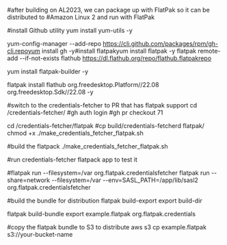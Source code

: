 #after building on AL2023, we can package up with FlatPak so it can be distributed to 
#Amazon Linux 2 and run with FlatPak

#install Github utility
yum install yum-utils -y

yum-config-manager --add-repo https://cli.github.com/packages/rpm/gh-cli.repoyum install gh -y#install flatpakyum install flatpak -y
flatpak remote-add --if-not-exists flathub https://dl.flathub.org/repo/flathub.flatpakrepo

yum install flatpak-builder -y

flatpak install flathub org.freedesktop.Platform//22.08 org.freedesktop.Sdk//22.08 -y

#switch to the credentials-fetcher to PR that has flatpak support
cd /credentials-fetcher/
#gh auth login
#gh pr checkout 71


cd /credentials-fetcher/flatpak
#cp build/credentials-fetcherd flatpak/
chmod +x ./make_credentials_fetcher_flatpak.sh 

#build the flatpack
./make_credentials_fetcher_flatpak.sh

#run credentials-fetcher flatpack app to test it

#flatpak run --filesystem=/var org.flatpak.credentialsfetcher
flatpak run --share=network  --filesystem=/var --env=SASL_PATH=/app/lib/sasl2 org.flatpak.credentialsfetcher

#build the bundle for distribution
flatpak build-export export build-dir

flatpak build-bundle export example.flatpak org.flatpak.credentials

#copy the flatpak bundle to S3 to distribute
aws s3 cp example.flatpak s3://your-bucket-name
